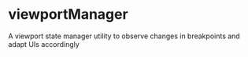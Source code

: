 viewportManager
===============

A viewport state manager utility to observe changes in breakpoints and adapt UIs accordingly
